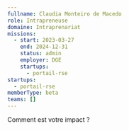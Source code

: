 ```yaml
---
fullname: Claudia Monteiro de Macedo
role: Intrapreneuse
domaine: Intraprenariat
missions:
  - start: 2023-03-27
    end: 2024-12-31
    status: admin
    employer: DGE
    startups:
      - portail-rse
startups:
  - portail-rse
memberType: beta
teams: []
---
```

Comment est votre impact ?